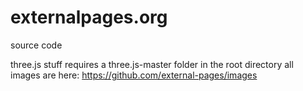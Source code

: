 # externalpages.org
source code

three.js stuff requires a three.js-master folder in the root directory
all images are here: https://github.com/external-pages/images
